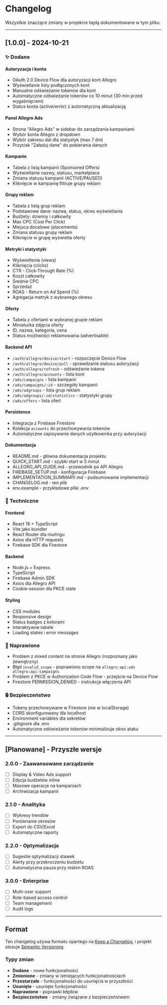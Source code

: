 # Changelog

Wszystkie znaczące zmiany w projekcie będą dokumentowane w tym pliku.

---

## [1.0.0] - 2024-10-21

### ✨ Dodane

#### Autoryzacja i konta
- OAuth 2.0 Device Flow dla autoryzacji kont Allegro
- Wyświetlanie listy podłączonych kont
- Manualne odświeżanie tokenów dla kont
- Automatyczne odświeżanie tokenów co 10 minut (30 min przed wygaśnięciem)
- Status konta (active/error) z automatyczną aktualizacją

#### Panel Allegro Ads
- Strona "Allegro Ads" w sidebar do zarządzania kampaniami
- Wybór konta Allegro z dropdown
- Wybór zakresu dat dla statystyk (max 7 dni)
- Przycisk "Załaduj dane" do pobierania danych

#### Kampanie
- Tabela z listą kampanii (Sponsored Offers)
- Wyświetlanie nazwy, statusu, marketplace
- Zmiana statusu kampanii (ACTIVE/PAUSED)
- Kliknięcie w kampanię filtruje grupy reklam

#### Grupy reklam
- Tabela z listą grup reklam
- Podstawowe dane: nazwa, status, okres wyświetlania
- Budżety: dzienny i całkowity
- Max CPC (Cost Per Click)
- Miejsca docelowe (placements)
- Zmiana statusu grupy reklam
- Kliknięcie w grupę wyświetla oferty

#### Metryki i statystyki
- Wyświetlenia (views)
- Kliknięcia (clicks)
- CTR - Click-Through Rate (%)
- Koszt całkowity
- Średnie CPC
- Sprzedaż
- ROAS - Return on Ad Spend (%)
- Agregacja metryk z wybranego okresu

#### Oferty
- Tabela z ofertami w wybranej grupie reklam
- Miniaturka zdjęcia oferty
- ID, nazwa, kategoria, cena
- Status możliwości reklamowania (advertisable)

#### Backend API
- `/auth/allegro/device/start` - rozpoczęcie Device Flow
- `/auth/allegro/device/poll` - sprawdzanie statusu autoryzacji
- `/auth/allegro/refresh` - odświeżanie tokena
- `/auth/allegro/accounts` - lista kont
- `/ads/campaigns` - lista kampanii
- `/ads/campaigns/:id` - szczegóły kampanii
- `/ads/adgroups` - lista grup reklam
- `/ads/adgroups/:id/statistics` - statystyki grupy
- `/ads/offers` - lista ofert

#### Persistence
- Integracja z Firebase Firestore
- Kolekcja `accounts` do przechowywania tokenów
- Automatyczne zapisywanie danych użytkownika przy autoryzacji

#### Dokumentacja
- README.md - główna dokumentacja projektu
- QUICK_START.md - szybki start w 5 minut
- ALLEGRO_API_GUIDE.md - przewodnik po API Allegro
- FIREBASE_SETUP.md - konfiguracja Firebase
- IMPLEMENTATION_SUMMARY.md - podsumowanie implementacji
- CHANGELOG.md - ten plik
- env.example - przykładowe pliki .env

### 🔧 Techniczne

#### Frontend
- React 18 + TypeScript
- Vite jako bundler
- React Router dla routingu
- Axios dla HTTP requests
- Firebase SDK dla Firestore

#### Backend
- Node.js + Express
- TypeScript
- Firebase Admin SDK
- Axios dla Allegro API
- Cookie-session dla PKCE state

#### Styling
- CSS modules
- Responsive design
- Status badges z kolorami
- Interaktywne tabele
- Loading states i error messages

### 🐛 Naprawione
- Problem z mixed content na stronie Allegro (rozpoznany jako zewnętrzny)
- Błąd `invalid_scope` - poprawiono scope na `allegro:api:ads allegro:api:campaigns`
- Problem z PKCE w Authorization Code Flow - przejście na Device Flow
- Firestore PERMISSION_DENIED - instrukcja włączenia API

### 🔒 Bezpieczeństwo
- Tokeny przechowywane w Firestore (nie w localStorage)
- CORS skonfigurowany dla localhost
- Environment variables dla sekretów
- .gitignore dla .env
- Automatyczne odświeżanie tokenów minimalizuje okno ataku

---

## [Planowane] - Przyszłe wersje

### 2.0.0 - Zaawansowane zarządzanie
- [ ] Display & Video Ads support
- [ ] Edycja budżetów inline
- [ ] Masowe operacje na kampaniach
- [ ] Archiwizacja kampanii

### 2.1.0 - Analityka
- [ ] Wykresy trendów
- [ ] Porównanie okresów
- [ ] Export do CSV/Excel
- [ ] Automatyczne raporty

### 2.2.0 - Optymalizacja
- [ ] Sugestie optymalizacji stawek
- [ ] Alerty przy przekroczeniu budżetu
- [ ] Automatyczna pauza przy niskim ROAS

### 3.0.0 - Enterprise
- [ ] Multi-user support
- [ ] Role-based access control
- [ ] Team management
- [ ] Audit logs

---

## Format

Ten changelog używa formatu opartego na [Keep a Changelog](https://keepachangelog.com/en/1.0.0/),
i projekt stosuje [Semantic Versioning](https://semver.org/spec/v2.0.0.html).

### Typy zmian
- **Dodane** - nowe funkcjonalności
- **Zmienione** - zmiany w istniejących funkcjonalnościach
- **Przestarzałe** - funkcjonalności do usunięcia w przyszłości
- **Usunięte** - usunięte funkcjonalności
- **Naprawione** - poprawki błędów
- **Bezpieczeństwo** - zmiany związane z bezpieczeństwem

